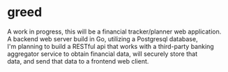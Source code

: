 
# greed

A work in progress, this will be a financial tracker/planner web application. A backend web server build in Go, utilizing a Postgresql database,  
I'm planning to build a RESTful api that works with a third-party banking aggregator service to obtain financial data, will securely store that  
data, and send that data to a frontend web client.
